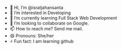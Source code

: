 - 👋 Hi, I’m @isratjahansanta
- 👀 I’m interested in Developing
- 🌱 I’m currently learning Full Stack Web Development
- 💞️ I’m looking to collaborate on Google.
- 📫 How to reach me? Send me mail.
- 😄 Pronouns: She/her
- ⚡ Fun fact: I am learning github

<!---
isratjahansanta/isratjahansanta is a ✨ special ✨ repository because its `README.md` (this file) appears on your GitHub profile.
You can click the Preview link to take a look at your changes.
--->

